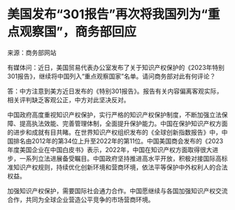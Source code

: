# 美国发布“301报告”再次将我国列为“重点观察国”，商务部回应

来源：商务部网站

有媒体问：近日，美国贸易代表办公室发布了关于知识产权保护的《2023年特别301报告》，继续将中国列入“重点观察国家”名单。请问商务部对此有何评论？

答：中方注意到美方近日发布的《特别301报告》。报告有关内容偏离客观实际，相关评判缺乏客观公正，中方对此坚决反对。

中国政府高度重视知识产权保护，实行严格的知识产权保护制度，不断加强立法保障、提高执法效能、完善管理体制，全面提升保护能力。中国在保护知识产权方面的进步和成就有目共睹。在世界知识产权组织发布的《全球创新指数报告》中，中国排名由2012年的第34位上升至2022年的第11位。中国美国商会发布的《2023年度美国企业在中国白皮书》表示，2022年，中国在知识产权方面取得很大进步，一系列立法进展备受瞩目。中国政府坚持推进高水平开放，积极对接国际高标准知识产权规则，持续优化创新环境和营商环境，依法平等保护中外权利人的合法权益。

加强知识产权保护，需要国际社会通力合作。中国愿继续与各国加强知识产权交流合作，共同为全球企业营造公平竞争的市场营商环境。

